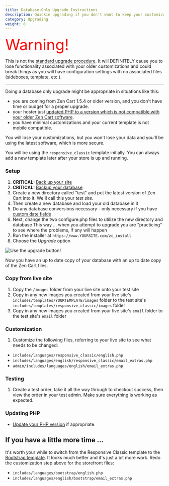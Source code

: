 ```yaml
---
title: Database-Only Upgrade Instructions
description: Quickie upgrading if you don't want to keep your customizations 
category: Upgrading
weight: 8 
---
```


<font size="12" color="red">Warning!</font>

This is not the [standard upgrade procedure](/user/upgrading/detailed_upgrading/).  It will DEFINITELY cause you to lose functionality associated with your older customizations and could break things as you will have configuration settings with no associated files (sideboxes, template, etc.).  

<hr>

Doing a database only upgrade might be appropriate in situations like this:

- you are coming from Zen Cart 1.5.4 or older version, and you don't have time or budget for a proper upgrade.  
- your hoster just [updated PHP to a version which is not compatible with your older Zen Cart software](/user/first_steps/server_requirements/#php-version).
- you have minimal customizations and your current template is not mobile compatible. 

You will lose your customizations, but you won't lose your data and you'll be using the latest software, which is more secure. 

You will be using the `responsive_classic` template initially.  You can always add a new template later after your store is up and running. 

### Setup 

1.  **CRITICAL:** [Back up your site](/user/running/backup/#step-1-backup-your-files) 
2.  **CRITICAL:** [Backup your database](/user/running/backup/#step-2-backup-your-database)
3.  Create a new directory called "test" and put the latest version of Zen Cart into it. We'll call this your *test site*. 
4.  Then create a new database and load your old database in it
5.  Do any database conversions necessary - only necessary if you have [custom
 date fields](/user/upgrading/date_standardization/)
6.  Next, change the two configure.php files to utilize the new directory and
database  This way ... when you attempt to upgrade you are "practicing" to see
where the problems, if any will happen
7.  Run the installer at `https://www.YOURSITE.com/zc_install`
8.  Choose the *Upgrade* option

![Use the upgrade button!](/images/upgrade_button.png)

Now you have an up to date copy of your database with an up to date copy of the Zen Cart files. 


### Copy from live site 
1. Copy the `/images` folder from your live site onto your test site
2. Copy in any new images you created from your live site's `includes/templates/YOURTEMPLATE/images` folder to the test site's `includes/templates/responsive_classic/images` folder 
3. Copy in any new images you created from your live site's `email` folder to the test site's `email` folder 


### Customization
1. Customize the following files, referring to your live site to see what needs to be changed: 
- `includes/languages/responsive_classic/english.php`
- `includes/languages/english/responsive_classic/email_extras.php`
- `admin/includes/languages/english/email_extras.php`


### Testing 
1. Create a test order, take it all the way through to checkout success, then view the order in your test admin.  Make sure everything is working as expected.

### Updating PHP 

- [Update your PHP version](/user/upgrading/php_version/) if appropriate. 

## If you have a little more time ... 

It's worth your while to switch from the Responsive Classic template to the [Bootstrap template](/user/template/bootstrap/).  It looks much better and it's just a bit more work.  Redo the customization step above for the storefront files:
- `includes/languages/bootstrap/english.php`
- `includes/languages/english/bootstrap/email_extras.php`

